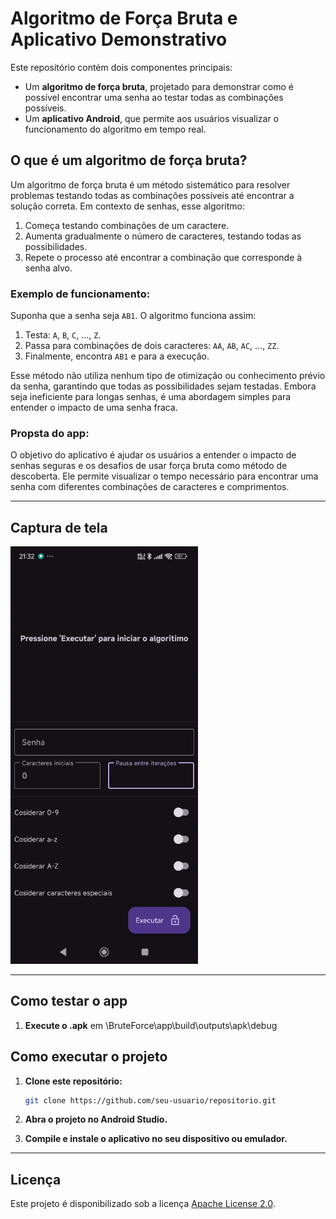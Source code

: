 # Algoritmo de Força Bruta e Aplicativo Demonstrativo

Este repositório contém dois componentes principais:
- Um **algoritmo de força bruta**, projetado para demonstrar como é possível encontrar uma senha ao testar todas as combinações possíveis.
- Um **aplicativo Android**, que permite aos usuários visualizar o funcionamento do algoritmo em tempo real.

## O que é um algoritmo de força bruta?
Um algoritmo de força bruta é um método sistemático para resolver problemas testando todas as combinações possíveis até encontrar a solução correta. Em contexto de senhas, esse algoritmo:
1. Começa testando combinações de um caractere.
2. Aumenta gradualmente o número de caracteres, testando todas as possibilidades.
3. Repete o processo até encontrar a combinação que corresponde à senha alvo.

### Exemplo de funcionamento:
Suponha que a senha seja `AB1`. O algoritmo funciona assim:
1. Testa: `A`, `B`, `C`, ..., `Z`.
2. Passa para combinações de dois caracteres: `AA`, `AB`, `AC`, ..., `ZZ`.
3. Finalmente, encontra `AB1` e para a execução.

Esse método não utiliza nenhum tipo de otimização ou conhecimento prévio da senha, garantindo que todas as possibilidades sejam testadas. Embora seja ineficiente para longas senhas, é uma abordagem simples para entender o impacto de uma senha fraca.

### Propsta do app:
O objetivo do aplicativo é ajudar os usuários a entender o impacto de senhas seguras e os desafios de usar força bruta como método de descoberta. Ele permite visualizar o tempo necessário para encontrar uma senha com diferentes combinações de caracteres e comprimentos.

---

## Captura de tela

<img src="Screenrecorder-2025-01-25-21-32-29-483.gif" alt="Demonstração do aplicativo" width="300" />

---

## Como testar o app 

1. **Execute o .apk** em \BruteForce\app\build\outputs\apk\debug

## Como executar o projeto

1. **Clone este repositório:**
   ```bash
   git clone https://github.com/seu-usuario/repositorio.git
   ```

2. **Abra o projeto no Android Studio.**
3. **Compile e instale o aplicativo no seu dispositivo ou emulador.**

---

## Licença
Este projeto é disponibilizado sob a licença [Apache License 2.0](LICENSE).
